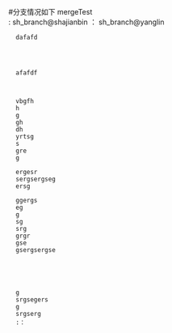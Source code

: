 #分支情况如下
    mergeTest   
      : sh_branch@shajianbin
      ： sh_branch@yanglin




      dafafd




      afafdf



      vbgfh
      h
      g
      gh
      dh
      yrtsg
      s
      gre
      g

      ergesr
      sergsergseg
      ersg

      ggergs
      eg
      g
      sg
      srg
      grgr
      gse
      gsergsergse





      g
      srgsegers
      g
      srgserg
      :：
